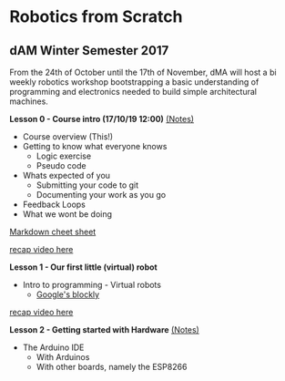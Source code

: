 # Robotics from Scratch
## dAM Winter Semester 2017

From the 24th of October until the 17th of November, dMA will host a bi weekly robotics workshop bootstrapping a basic understanding of programming and electronics needed to build simple architectural machines.


**Lesson 0 - Course intro (17/10/19 12:00)**
[(Notes)](slides/N001-Lesson0/index.html)
+ Course overview (This!)
+ Getting to know what everyone knows
  + Logic exercise
  + Pseudo code
+ Whats expected of you
  + Submitting your code to git
  + Documenting your work as you go
+ Feedback Loops
+ What we wont be doing

[Markdown cheet sheet](https://github.com/adam-p/markdown-here/wiki/Markdown-Cheatsheet#links)

[recap video here](https://www.youtube.com/watch?v=ooeThjJTYzI&list=PLgHWkjKjiYs3mFqDZF0KVfqiVzZhVk3xz&index=2)

**Lesson 1 - Our first little (virtual) robot**

+ Intro to programming - Virtual robots
  + [Google's blockly](https://github.com/google/blockly)

[recap video here](https://www.youtube.com/watch?v=h9a6zrO9VEk&list=PLgHWkjKjiYs3mFqDZF0KVfqiVzZhVk3xz&index=1)


**Lesson 2 - Getting started with Hardware**
[(Notes)](slides/C004-ESP8266Wemos/index.html)
+ The Arduino IDE
  + With Arduinos
  + With other boards, namely the ESP8266
